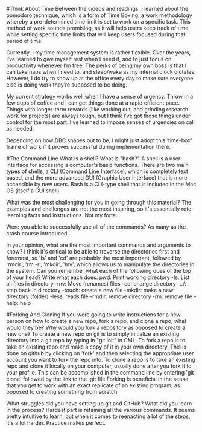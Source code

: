 #Think About Time
Between the videos and readings, I learned about the pomodoro technique, which is a form of Time Boxing, a work methodology whereby a pre-determined time limit is set to work on a specific task. This method of work sounds promising, as it will help users keep track of time, while setting specific time limits that will keep users focused during that period of time.

Currently, I my time management system is rather flexible. Over the years, I’ve learned to give myself rest when I need it, and to just focus on productivity whenever I’m free. The perks of being my own boss is that  I can take naps when I need to, and sleep/wake as my internal clock dictates. However, I do try to show up at the office every day to make sure everyone else is doing work they’re supposed to be doing.

My current strategy works well when I have a sense of urgency. Throw in a few cups of coffee and I can get things done at a rapid efficient pace. Things with longer-term rewards (like working out, and grinding research work for projects) are always tough, but I think I’ve got those things under control for the most part. I’ve learned to impose senses of urgencies on call as needed.

Depending on how DBC shapes out to be, I might just adopt this ‘time-box’ frame of work if it proves successful during implementation there.

#The Command Line
What is a shell? What is "bash?"
A shell is a user interface for accessing a computer's basic functions. There are two main types of shells, a CLI (Command Line Interface), which is completely text based, and the more advanced GUI (Graphic User Interface) that is more accessible by new users. Bash is a CLI-type shell that is included in the Mac OS (itself a GUI shell)

What was the most challenging for you in going through this material?
The examples and challenges are not the most inspiring, so it's essentially rote-learning facts and instructions. Not my forte.

Were you able to successfully use all of the commands?
As many as the crash course introduced.

In your opinion, what are the most important commands and arguments to know?
I think it's critical to be able to traverse the directories first and foremost, so 'ls' and 'cd' are probably the most important, followed by 'rmdir', 'rm -r', 'mkdir', 'mv', which allows us to manipulate the directories in the system.
Can you remember what each of the following does of the top of your head? Write what each does.
pwd: Print working directory
-ls: List all files in directory
-mv: Move (renames) files
-cd: change directory
-../: step back in directory
-touch: create a new file
-mkdir: make a new directory (folder)
-less: reads file
-rmdir: remove directory
-rm: remove file
-help: help

#Forking And Cloning
If you were going to write instructions for a new person on how to create a new repo, fork a repo, and clone a repo, what would they be? Why would you fork a repository as opposed to create a new one?
To create a new repo on git is to simply initialize an existing directory into a git repo by typing in "git init" in CML.
To fork a repo is to take an existing repo and make a copy of it in your own directory. This is done on github by clicking on 'fork' and then selecting the appropriate user account you want to fork the repo into.
To clone a repo is to take an existing repo and clone it locally on your computer, usually done after you fork it to your profile. This can be accomplished in the command line by entering 'git clone' followed by the link to the .git file
Forking is beneficial in the sense that you get to work with an exact replicate of an existing program, as opposed to creating something from scratch.

What struggles did you have setting up git and GitHub? What did you learn in the process?
Hardest part is retaining all the various commands. It seems pretty intuitive to learn, but when it comes to reenacting a lot of the steps, it's a lot harder. Practice makes perfect.
